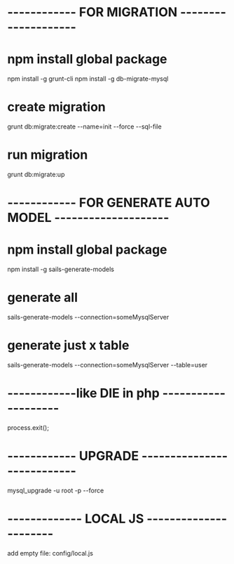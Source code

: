 # ------------ FOR MIGRATION --------------------

# npm install global package
npm install -g grunt-cli
npm install -g db-migrate-mysql

# create migration
grunt db:migrate:create --name=init --force --sql-file

# run migration
grunt db:migrate:up


# ------------ FOR GENERATE AUTO MODEL --------------------

# npm install global package
npm install -g sails-generate-models

# generate all
sails-generate-models --connection=someMysqlServer

# generate just x table
sails-generate-models --connection=someMysqlServer --table=user


# ------------like DIE in php --------------------
process.exit();

# ------------ UPGRADE ---------------------------
mysql_upgrade -u root -p --force

# ------------- LOCAL JS ----------------------
add empty file: config/local.js
